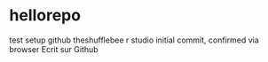 # hellorepo
test setup github
theshufflebee r studio initial commit, confirmed via browser
Ecrit sur Github
